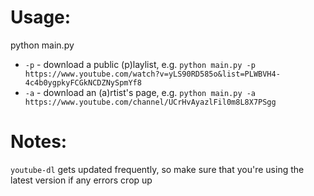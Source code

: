 # Usage:
python main.py

- `-p` - download a public (p)laylist, e.g.
`python main.py -p https://www.youtube.com/watch?v=yLS90RD585o&list=PLWBVH4-4c4b0ygpkyFCGkNCDZNySpmYf8`
- `-a` - download an (a)rtist's page, e.g. 
`python main.py -a https://www.youtube.com/channel/UCrHvAyazlFil0m8L8X7PSgg` 

# Notes:
`youtube-dl` gets updated frequently, so make sure that you're using the latest version if any errors crop up